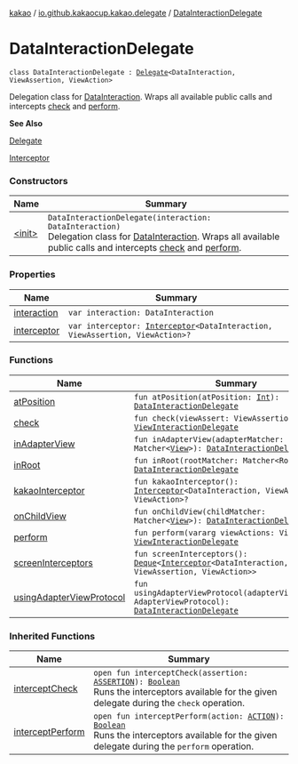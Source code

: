 [kakao](../../index.md) / [io.github.kakaocup.kakao.delegate](../index.md) / [DataInteractionDelegate](./index.md)

# DataInteractionDelegate

`class DataInteractionDelegate : `[`Delegate`](../-delegate/index.md)`<DataInteraction, ViewAssertion, ViewAction>`

Delegation class for [DataInteraction](#).
Wraps all available public calls and intercepts [check](check.md) and [perform](perform.md).

**See Also**

[Delegate](../-delegate/index.md)

[Interceptor](../../io.github.kakaocup.kakao.intercept/-interceptor/index.md)

### Constructors

| Name | Summary |
|---|---|
| [&lt;init&gt;](-init-.md) | `DataInteractionDelegate(interaction: DataInteraction)`<br>Delegation class for [DataInteraction](#). Wraps all available public calls and intercepts [check](check.md) and [perform](perform.md). |

### Properties

| Name | Summary |
|---|---|
| [interaction](interaction.md) | `var interaction: DataInteraction` |
| [interceptor](interceptor.md) | `var interceptor: `[`Interceptor`](../../io.github.kakaocup.kakao.intercept/-interceptor/index.md)`<DataInteraction, ViewAssertion, ViewAction>?` |

### Functions

| Name | Summary |
|---|---|
| [atPosition](at-position.md) | `fun atPosition(atPosition: `[`Int`](https://kotlinlang.org/api/latest/jvm/stdlib/kotlin/-int/index.html)`): `[`DataInteractionDelegate`](./index.md) |
| [check](check.md) | `fun check(viewAssert: ViewAssertion): `[`ViewInteractionDelegate`](../-view-interaction-delegate/index.md) |
| [inAdapterView](in-adapter-view.md) | `fun inAdapterView(adapterMatcher: Matcher<`[`View`](https://developer.android.com/reference/android/view/View.html)`>): `[`DataInteractionDelegate`](./index.md) |
| [inRoot](in-root.md) | `fun inRoot(rootMatcher: Matcher<Root>): `[`DataInteractionDelegate`](./index.md) |
| [kakaoInterceptor](kakao-interceptor.md) | `fun kakaoInterceptor(): `[`Interceptor`](../../io.github.kakaocup.kakao.intercept/-interceptor/index.md)`<DataInteraction, ViewAssertion, ViewAction>?` |
| [onChildView](on-child-view.md) | `fun onChildView(childMatcher: Matcher<`[`View`](https://developer.android.com/reference/android/view/View.html)`>): `[`DataInteractionDelegate`](./index.md) |
| [perform](perform.md) | `fun perform(vararg viewActions: ViewAction): `[`ViewInteractionDelegate`](../-view-interaction-delegate/index.md) |
| [screenInterceptors](screen-interceptors.md) | `fun screenInterceptors(): `[`Deque`](https://developer.android.com/reference/java/util/Deque.html)`<`[`Interceptor`](../../io.github.kakaocup.kakao.intercept/-interceptor/index.md)`<DataInteraction, ViewAssertion, ViewAction>>` |
| [usingAdapterViewProtocol](using-adapter-view-protocol.md) | `fun usingAdapterViewProtocol(adapterViewProtocol: AdapterViewProtocol): `[`DataInteractionDelegate`](./index.md) |

### Inherited Functions

| Name | Summary |
|---|---|
| [interceptCheck](../-delegate/intercept-check.md) | `open fun interceptCheck(assertion: `[`ASSERTION`](../-delegate/index.md#ASSERTION)`): `[`Boolean`](https://kotlinlang.org/api/latest/jvm/stdlib/kotlin/-boolean/index.html)<br>Runs the interceptors available for the given delegate during the `check` operation. |
| [interceptPerform](../-delegate/intercept-perform.md) | `open fun interceptPerform(action: `[`ACTION`](../-delegate/index.md#ACTION)`): `[`Boolean`](https://kotlinlang.org/api/latest/jvm/stdlib/kotlin/-boolean/index.html)<br>Runs the interceptors available for the given delegate during the `perform` operation. |
